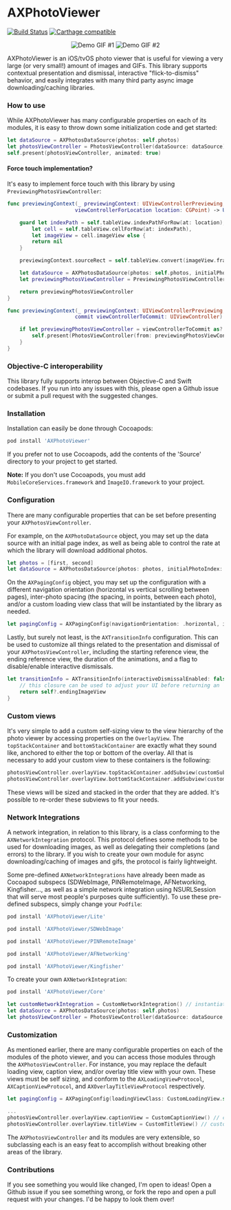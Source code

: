 # AXPhotoViewer
[![Build Status](https://travis-ci.org/alexhillc/AXPhotoViewer.svg?branch=master)](https://travis-ci.org/alexhillc/AXPhotoViewer) [![Carthage compatible](https://img.shields.io/badge/Carthage-compatible-4BC51D.svg?style=flat)](https://github.com/Dmitriymazurenko/AXPhotoViewer)

<p align="center">
  <img src="http://i.imgur.com/Y3ovA03.gif" alt="Demo GIF #1"/>
  <img src="http://i.imgur.com/CCs0TzM.gif" alt="Demo GIF #2"/>
</p>

AXPhotoViewer is an iOS/tvOS photo viewer that is useful for viewing a very large (or very small!) amount of images and GIFs. This library supports contextual presentation and dismissal, interactive "flick-to-dismiss" behavior, and easily integrates with many third party async image downloading/caching libraries.

### How to use
While AXPhotoViewer has many configurable properties on each of its modules, it is easy to throw down some initialization code and get started:

```swift
let dataSource = AXPhotosDataSource(photos: self.photos)
let photosViewController = PhotosViewController(dataSource: dataSource)
self.present(photosViewController, animated: true)
```

#### Force touch implementation?
It's easy to implement force touch with this library by using `PreviewingPhotosViewController`:

```swift
func previewingContext(_ previewingContext: UIViewControllerPreviewing,
                      viewControllerForLocation location: CGPoint) -> UIViewController? {

    guard let indexPath = self.tableView.indexPathForRow(at: location),
        let cell = self.tableView.cellForRow(at: indexPath),
        let imageView = cell.imageView else {
        return nil
    }

    previewingContext.sourceRect = self.tableView.convert(imageView.frame, from: imageView.superview)

    let dataSource = AXPhotosDataSource(photos: self.photos, initialPhotoIndex: indexPath.row)
    let previewingPhotosViewController = PreviewingPhotosViewController(dataSource: dataSource)

    return previewingPhotosViewController
}

func previewingContext(_ previewingContext: UIViewControllerPreviewing,
                      commit viewControllerToCommit: UIViewController) {

    if let previewingPhotosViewController = viewControllerToCommit as? PreviewingPhotosViewController {
        self.present(PhotosViewController(from: previewingPhotosViewController), animated: false)
    }
}
```

### Objective-C interoperability
This library fully supports interop between Objective-C and Swift codebases. If you run into any issues with this, please open a Github issue or submit a pull request with the suggested changes.

### Installation
Installation can easily be done through Cocoapods:
```ruby
pod install 'AXPhotoViewer'
```
If you prefer not to use Cocoapods, add the contents of the 'Source' directory to your project to get started.

**Note:** If you don't use Cocoapods, you must add `MobileCoreServices.framework` and `ImageIO.framework` to your project.

### Configuration
There are many configurable properties that can be set before presenting your `AXPhotosViewController`.

For example, on the `AXPhotoDataSource` object, you may set up the data source with an initial page index, as well as being able to control the rate at which the library will download additional photos.

```swift
let photos = [first, second]
let dataSource = AXPhotosDataSource(photos: photos, initialPhotoIndex: 1, prefetchBehavior: .aggressive)
```

On the `AXPagingConfig` object, you may set up the configuration with a different navigation orientation (horizontal vs vertical scrolling between pages), inter-photo spacing (the spacing, in points, between each photo), and/or a custom loading view class that will be instantiated by the library as needed.

```swift
let pagingConfig = AXPagingConfig(navigationOrientation: .horizontal, interPhotoSpacing: 20, loadingViewClass: CustomLoadingView.self)
```

Lastly, but surely not least, is the `AXTransitionInfo` configuration. This can be used to customize all things related to the presentation and dismissal of your `AXPhotosViewController`, including the starting reference view, the ending reference view, the duration of the animations, and a flag to disable/enable interactive dismissals.

```swift
let transitionInfo = AXTransitionInfo(interactiveDismissalEnabled: false, startingView: self.startingImageView) { [weak self] (photo, index) -> UIImageView? in
    // this closure can be used to adjust your UI before returning an `endingImageView`.
    return self?.endingImageView
}
```

### Custom views
It's very simple to add a custom self-sizing view to the view hierarchy of the photo viewer by accessing properties on the `OverlayView`. The `topStackContainer` and `bottomStackContainer` are exactly what they sound like, anchored to either the top or bottom of the overlay. All that is necessary to add your custom view to these containers is the following:

```swift
photosViewController.overlayView.topStackContainer.addSubview(customSubview1)
photosViewController.overlayView.bottomStackContainer.addSubview(customSubview2)
```

These views will be sized and stacked in the order that they are added. It's possible to re-order these subviews to fit your needs.

### Network Integrations
A network integration, in relation to this library, is a class conforming to the `AXNetworkIntegration` protocol. This protocol defines some methods to be used for downloading images, as well as delegating their completions (and errors) to the library. If you wish to create your own module for async downloading/caching of images and gifs, the protocol is fairly lightweight.

Some pre-defined `AXNetworkIntegrations` have already been made as Cocoapod subspecs (SDWebImage, PINRemoteImage, AFNetworking, Kingfisher..., as well as a simple network integration using NSURLSession that will serve most people's purposes quite sufficiently). To use these pre-defined subspecs, simply change your `Podfile`:

```ruby
pod install 'AXPhotoViewer/Lite'
```
```ruby
pod install 'AXPhotoViewer/SDWebImage'
```
```ruby
pod install 'AXPhotoViewer/PINRemoteImage'
```
```ruby
pod install 'AXPhotoViewer/AFNetworking'
```
```ruby
pod install 'AXPhotoViewer/Kingfisher'
```

To create your own `AXNetworkIntegration`:
```ruby
pod install 'AXPhotoViewer/Core'
```
```swift
let customNetworkIntegration = CustomNetworkIntegration() // instantiate your custom network integration
let dataSource = AXPhotosDataSource(photos: self.photos)
let photosViewController = PhotosViewController(dataSource: dataSource, networkIntegration: customNetworkIntegration)
```

### Customization
As mentioned earlier, there are many configurable properties on each of the modules of the photo viewer, and you can access those modules through the `AXPhotosViewController`. For instance, you may replace the default loading view, caption view, and/or overlay title view with your own. These views must be self sizing, and conform to the `AXLoadingViewProtocol`, `AXCaptionViewProtocol`, and `AXOverlayTitleViewProtocol` respectively.

```swift
let pagingConfig = AXPagingConfig(loadingViewClass: CustomLoadingView.self) // custom loading view class to be instantiated as necessary
```
```swift
...
photosViewController.overlayView.captionView = CustomCaptionView() // custom caption view
photosViewController.overlayView.titleView = CustomTitleView() // custom title view
```

The `AXPhotosViewController` and its modules are very extensible, so subclassing each is an easy feat to accomplish without breaking other areas of the library.

### Contributions
If you see something you would like changed, I'm open to ideas! Open a Github issue if you see something wrong, or fork the repo and open a pull request with your changes. I'd be happy to look them over!
